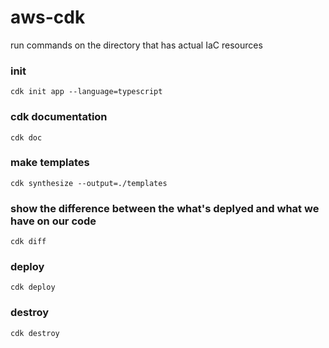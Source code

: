 # aws-cdk

run commands on the directory that has actual IaC resources


### init
```
cdk init app --language=typescript
```

### cdk documentation
```
cdk doc
```

### make templates
```
cdk synthesize --output=./templates
```

### show the difference between the what's deplyed and what we have on our code
```
cdk diff
```

### deploy
```
cdk deploy
```

### destroy
```
cdk destroy
```
